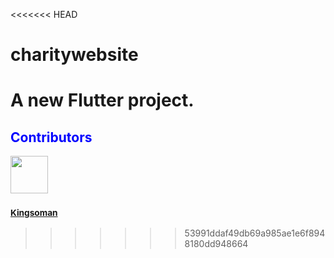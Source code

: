<<<<<<< HEAD
# charitywebsite

A new Flutter project.
=======

<h2 style="color:blue;">Contributors</h2>
<img src="https://github.com/Kingsoman.png" width="60px;"/>
<h3><sub><a href="https://github.com/Kingsoman">Kingsoman</a></sub></h3>


>>>>>>> 53991ddaf49db69a985ae1e6f8948180dd948664
